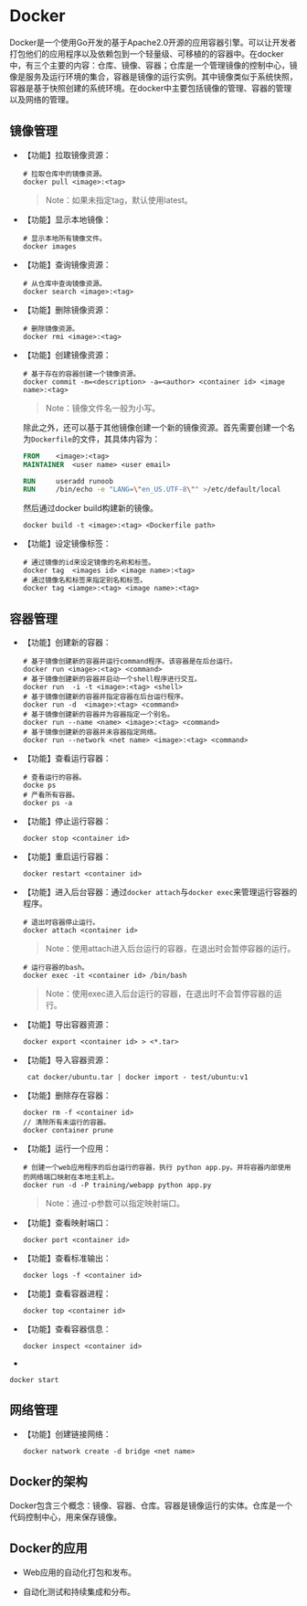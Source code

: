 # Docker

Docker是一个使用Go开发的基于Apache2.0开源的应用容器引擎。可以让开发者打包他们的应用程序以及依赖包到一个轻量级、可移植的的容器中。在docker中，有三个主要的内容：仓库、镜像、容器；仓库是一个管理镜像的控制中心，镜像是服务及运行环境的集合，容器是镜像的运行实例。其中镜像类似于系统快照，容器是基于快照创建的系统环境。在docker中主要包括镜像的管理、容器的管理以及网络的管理。

## 镜像管理

* 【功能】拉取镜像资源：

  ```shell
  # 拉取仓库中的镜像资源。
  docker pull <image>:<tag>
  ```

  > Note：如果未指定tag，默认使用latest。

* 【功能】显示本地镜像：

  ```shell
  # 显示本地所有镜像文件。
  docker images
  ```

* 【功能】查询镜像资源：

  ```shell
  # 从仓库中查询镜像资源。
  docker search <image>:<tag>
  ```

* 【功能】删除镜像资源：

  ```shell
  # 删除镜像资源。
  docker rmi <image>:<tag>
  ```

* 【功能】创建镜像资源：

  ```shell
  # 基于存在的容器创建一个镜像资源。
  docker commit -m=<description> -a=<author> <container id> <image name>:<tag>
  ```

  > Note：镜像文件名一般为小写。

  除此之外，还可以基于其他镜像创建一个新的镜像资源。首先需要创建一个名为`Dockerfile`的文件，其具体内容为：

  ```dockerfile
  FROM    <image>:<tag>
  MAINTAINER  <user name> <user email>

  RUN     useradd runoob
  RUN     /bin/echo -e "LANG=\"en_US.UTF-8\"" >/etc/default/local
  ```

  然后通过docker build构建新的镜像。

   ```shell
   docker build -t <image>:<tag> <Dockerfile path>
   ```

* 【功能】设定镜像标签：

  ```shell
  # 通过镜像的id来设定镜像的名称和标签。
  docker tag  <images id> <image name>:<tag>
  # 通过镜像名和标签来指定别名和标签。
  docker tag <iamge>:<tag> <image name>:<tag>
  ```

## 容器管理

* 【功能】创建新的容器：

  ```shell
  # 基于镜像创建新的容器并运行command程序。该容器是在后台运行。
  docker run <image>:<tag> <command>
  # 基于镜像创建新的容器并启动一个shell程序进行交互。
  docker run  -i -t <image>:<tag> <shell>
  # 基于镜像创建新的容器并指定容器在后台运行程序。
  docker run -d  <image>:<tag> <command>
  # 基于镜像创建新的容器并为容器指定一个别名。
  docker run --name <name> <image>:<tag> <command>
  # 基于镜像创建新的容器并未容器指定网络。
  docker run --network <net name> <image>:<tag> <command>
  ```

* 【功能】查看运行容器：

  ```shell
  # 查看运行的容器。
  docke ps
  # 产看所有容器。
  docker ps -a
  ```

* 【功能】停止运行容器：

  ```shell
  docker stop <container id>
  ```

* 【功能】重启运行容器：

  ```shell
  docker restart <container id>
  ```

* 【功能】进入后台容器：通过`docker attach`与`docker exec`来管理运行容器的程序。

  ```shell
  # 退出时容器停止运行。
  docker attach <container id>
  ```

  > Note：使用attach进入后台运行的容器，在退出时会暂停容器的运行。

  ```shell
  # 运行容器的bash。
  docker exec -it <container id> /bin/bash
  ```

  > Note：使用exec进入后台运行的容器，在退出时不会暂停容器的运行。

* 【功能】导出容器资源：

  ```shell
  docker export <container id> > <*.tar>
  ```

* 【功能】导入容器资源：

  ```shell
   cat docker/ubuntu.tar | docker import - test/ubuntu:v1
  ```

* 【功能】删除存在容器：

  ```shell
  docker rm -f <container id>
  // 清除所有未运行的容器。
  docker container prune
  ```

* 【功能】运行一个应用：

  ```shell
  # 创建一个web应用程序的后台运行的容器，执行 python app.py。并将容器内部使用的网络端口映射在本地主机上。
  docker run -d -P training/webapp python app.py
  ```

  > Note：通过-p参数可以指定映射端口。

* 【功能】查看映射端口：

  ```shell
  docker port <container id>
  ```

* 【功能】查看标准输出：

  ```shell
  docker logs -f <container id>
  ```

* 【功能】查看容器进程：

  ```shell
  docker top <container id>
  ```

* 【功能】查看容器信息：

  ```shell
  docker inspect <container id>
  ```

* 

```shell
docker start
```


## 网络管理

* 【功能】创建链接网络：

  ```shell
  docker natwork create -d bridge <net name>
  ```

## Docker的架构

Docker包含三个概念：镜像、容器、仓库。容器是镜像运行的实体。仓库是一个代码控制中心，用来保存镜像。

## Docker的应用

* Web应用的自动化打包和发布。

* 自动化测试和持续集成和分布。

